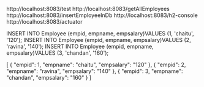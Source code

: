 http://localhost:8083/test
http://localhost:8083/getAllEmployees
http://localhost:8083/insertEmployeeInDb
http://localhost:8083/h2-console
http://localhost:8083/actuator


INSERT INTO Employee (empid, empname, empsalary)VALUES (1, 'chaitu', '120');
INSERT INTO Employee (empid, empname, empsalary)VALUES (2, 'ravina', '140');
INSERT INTO Employee (empid, empname, empsalary)VALUES (3, 'chandan', '160');


[
    {
        "empid": 1,
        "empname": "chaitu",
        "empsalary": "120"
    },
    {
        "empid": 2,
        "empname": "ravina",
        "empsalary": "140"
    },
    {
        "empid": 3,
        "empname": "chandan",
        "empsalary": "160"
    }
]